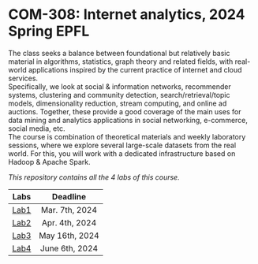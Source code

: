 # COM-308: Internet analytics, 2024 Spring EPFL

The class seeks a balance between foundational but relatively basic material in algorithms, statistics, graph theory and related fields, with real-world applications inspired by the current practice of internet and cloud services.  
Specifically, we look at social & information networks, recommender systems, clustering and community detection, search/retrieval/topic models, dimensionality reduction, stream computing, and online ad auctions. Together, these provide a good coverage of the main uses for data mining and analytics applications in social networking, e-commerce, social media, etc.  
The course is combination of theoretical materials and weekly laboratory sessions, where we explore several large-scale datasets from the real world. For this, you will work with a dedicated infrastructure based on Hadoop & Apache Spark.  

*This repository contains all the 4 labs of this course.*

|Labs|Deadline|
|:--:|:------:|
|[Lab1](https://github.com/YanY-Henry/COM-308-Internet-analytics/tree/main/lab1)|Mar. 7th, 2024|
|[Lab2](https://github.com/YanY-Henry/COM-308-Internet-analytics/tree/main/lab2)|Apr. 4th, 2024|
|[Lab3](https://github.com/YanY-Henry/COM-308-Internet-analytics/tree/main/lab3)|May 16th, 2024|
|[Lab4](https://github.com/YanY-Henry/COM-308-Internet-analytics/tree/main/lab4)|June 6th, 2024|